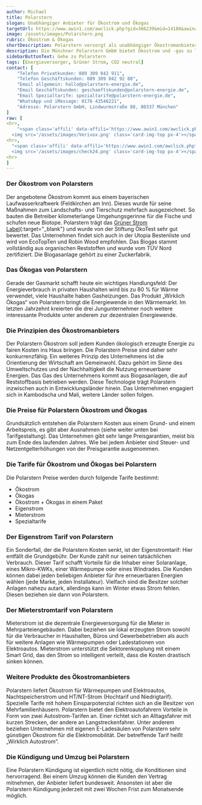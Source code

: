 ```yaml
---
author: Michael
title: Polarstern
slogan: Unabhängiger Anbieter für Ökostrom und Ökogas
targetUrl: https://www.awin1.com/awclick.php?gid=366239&mid=14186&awinaffid=731132&linkid=2416609&clickref=
image: /assets/images/Polarstern.png
rubric: Ökostrom & Ökogas
shortDescription: Polarstern versorgt als unabhängiger Ökostromanbieter bundesweit seine Kunden mit Ökostrom und Ökogas aus ausschließlich erneuerbaren Quellen.
description: Die Münchner Polarstern GmbH bietet Ökostrom und -gas zu leistungsfähigen Tarifen an. Darüber hinaus unterstützt das Unternehmen die Energiewende mit weiteren interessanten Produkten. Der Ökostromanbieter wurde Ende 2009 durch drei junge Unternehmer gegründet, die sich beruflich verändern und dabei an der deutschen Energiewende beteiligen wollten. Das ist sehr sinnvoll und gelang auch gut mit dem Ökostrom und -gasangebot. Das Unternehmen ist eine völlig selbstständige GmbH, hinter der kein großer Konzern steht.
sidebarButtonText: Gehe zu Polarstern
tags: [Energieversorger, Grüner Strom, CO2 neutral]
contact: [
    "Telefon Privatkunden: 089 309 042 911",
    "Telefon Geschäftskunden: 089 309 042 92 88",
    "Email allgemein: hallo@polarstern-energie.de",
    "Email Geschäftskunden: geschaeftskunden@polarstern-energie.de",
    "Email Spezialtarife: spezialtarife@polarstern-energie.de",
    "WhatsApp und iMessage: 0176 43546221",
    "Adresse: Polarstern GmbH, Lindwurmstraße 88, 80337 München"
]
raw: [
<hr>,
    "<span class='affili' data-affili='https://www.awin1.com/awclick.php?gid=373003&mid=14797&awinaffid=731132&linkid=2482504&clickref=' rel='nofollow'><h3 class='h6'>Preisvergleich für Strom und Gas von Verivox</h3>
  <img src='/assets/images/Verivox.png' class='card-img-top px-4'></span>",
<hr>,
  "<span class='affili' data-affili='https://www.awin1.com/awclick.php?gid=349609&mid=9364&awinaffid=731132&linkid=2275212&clickref=' rel='nofollow'><h3 class='h6'>Strom- und Gas-Preisvergleich von CHECK24</h3>
  <img src='/assets/images/check24.png' class='card-img-top px-4'></span>",
<hr>
]
---
```


### Der Ökostrom von Polarstern

Der angebotene Ökostrom kommt aus einem bayerischen Laufwasserkraftwerk (Feldkirchen am Inn). Dieses wurde für seine Maßnahmen zum Landschafts- und Tierschutz mehrfach ausgezeichnet. So bauten die Betreiber kilometerlange Umgehungsgerinne für die Fische und schufen neue Biotope. Polarstern trägt das [Grüner Strom Label](https://www.polarstern-energie.de/magazin/artikel/gruener-strom-label-so-wird-oekostrom-zertifiziert/){:target="_blank"} und wurde von der Stiftung ÖkoTest sehr gut bewertet. Das Unternehmen findet sich auch in der Utopia Bestenliste und wird von EcoTopTen und Robin Wood empfohlen. Das Biogas stammt vollständig aus organischen Reststoffen und wurde vom TÜV Nord zertifiziert. Die Biogasanlage gehört zu einer Zuckerfabrik.

### Das Ökogas von Polarstern

Gerade der Gasmarkt schafft heute ein wichtiges Handlungsfeld: Der Energieverbrauch in privaten Haushalten wird bis zu 80 % für Wärme verwendet, viele Haushalte haben Gasheizungen. Das Produkt „Wirklich Ökogas“ von Polarstern bringt die Energiewende in den Wärmemarkt. Im letzten Jahrzehnt kreierten die drei Jungunternehmer noch weitere interessante Produkte unter anderem zur dezentralen Energiewende. 

### Die Prinzipien des Ökostromanbieters

Der Polarstern Ökostrom soll jedem Kunden ökologisch erzeugte Energie zu fairen Kosten ins Haus bringen. Die Polarstern Preise sind daher sehr konkurrenzfähig. Ein weiteres Prinzip des Unternehmens ist die Orientierung der Wirtschaft am Gemeinwohl. Dazu gehört im Sinne des Umweltschutzes und der Nachhaltigkeit die Nutzung erneuerbarer Energien. Das Gas des Unternehmens kommt aus Biogasanlagen, die auf Reststoffbasis betrieben werden. Diese Technologie trägt Polarstern inzwischen auch in Entwicklungsländer hinein. Das Unternehmen engagiert sich in Kambodscha und Mali, weitere Länder sollen folgen.

### Die Preise für Polarstern Ökostrom und Ökogas

Grundsätzlich entstehen die Polarstern Kosten aus einem Grund- und einem Arbeitspreis, es gibt aber Ausnahmen (siehe weiter unten bei Tarifgestaltung). Das Unternehmen gibt sehr lange Preisgarantien, meist bis zum Ende des laufenden Jahres. Wie bei jedem Anbieter sind Steuer- und Netzentgelterhöhungen von der Preisgarantie ausgenommen. 

### Die Tarife für Ökostrom und Ökogas bei Polarstern

Die Polarstern Preise werden durch folgende Tarife bestimmt:
- Ökostrom
- Ökogas
- Ökostrom + Ökogas in einem Paket
- Eigenstrom
- Mieterstrom
- Spezialtarife

### Der Eigenstrom Tarif von Polarstern

Ein Sonderfall, der die Polarstern Kosten senkt, ist der Eigenstromtarif: Hier entfällt die Grundgebühr. Der Kunde zahlt nur seinen tatsächlichen Verbrauch. Dieser Tarif schafft Vorteile für die Inhaber einer Solaranlage, eines Mikro-KWKs, einer Wärmepumpe oder eines Windrades. Die Kunden können dabei jeden beliebigen Anbieter für ihre erneuerbaren Energien wählen (jede Marke, jeden Installateur). Vielfach sind die Besitzer solcher Anlagen nahezu autark, allerdings kann im Winter etwas Strom fehlen. Diesen beziehen sie dann von Polarstern.

### Der Mieterstromtarif von Polarstern

Mieterstrom ist die dezentrale Energieversorgung für die Mieter in Mehrparteiengebäuden. Dabei beziehen sie lokal erzeugten Strom sowohl für die Verbraucher in Haushalten, Büros und Gewerbebetrieben als auch für weitere Anlagen wie Wärmepumpen oder Ladestationen von Elektroautos. Mieterstrom unterstützt die Sektorenkopplung mit einem Smart Grid, das den Strom so intelligent verteilt, dass die Kosten drastisch sinken können.

### Weitere Produkte des Ökostromanbieters

Polarstern liefert Ökostrom für Wärmepumpen und Elektroautos, Nachtspeicherstrom und HT/NT-Strom (Hochtarif und Niedrigtarif). Spezielle Tarife mit hohem Einsparpotenzial richten sich an die Besitzer von Mehrfamilienhäusern. Polarstern bietet den Elektroautofahrern Vorteile in Form von zwei Autostrom-Tarifen an. Einer richtet sich an Alltagsfahrer mit kurzen Strecken, der andere an Langstreckenfahrer. Unter anderem beziehen Unternehmen mit eigenen E-Ladesäulen von Polarstern sehr günstigen Ökostrom für die Elektromobilität. Der betreffende Tarif heißt „Wirklich Autostrom“.

### Die Kündigung und Umzug bei Polarstern

Eine Polarstern Kündigung ist eigentlich nicht nötig, die Konditionen sind hervorragend. Bei einem Umzug können die Kunden den Vertrag mitnehmen, der Anbieter liefert bundesweit. Ansonsten ist aber die Polarstern Kündigung jederzeit mit zwei Wochen Frist zum Monatsende möglich.
